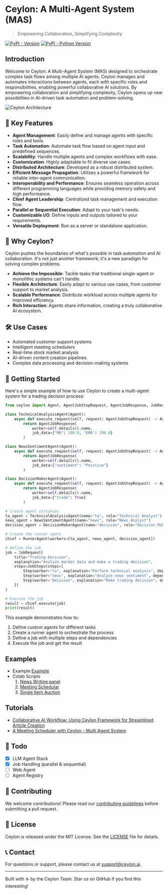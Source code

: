 # Ceylon: A Multi-Agent System (MAS)

> Empowering Collaboration, Simplifying Complexity

[![PyPI - Version](https://img.shields.io/pypi/v/ceylon.svg)](https://pypi.org/project/ceylon)
[![PyPI - Python Version](https://img.shields.io/pypi/pyversions/ceylon.svg)](https://pypi.org/project/ceylon)

## Introduction

Welcome to Ceylon: A Multi-Agent System (MAS) designed to orchestrate complex task flows among multiple AI agents. Ceylon manages and automates interactions between agents, each with specific roles and responsibilities, enabling powerful collaborative AI solutions. By empowering collaboration and simplifying complexity, Ceylon opens up new possibilities in AI-driven task automation and problem-solving.

![Ceylon Architecture](contents/images/img.png)

## 🚀 Key Features

- **Agent Management**: Easily define and manage agents with specific roles and tools.
- **Task Automation**: Automate task flow based on agent input and predefined sequences.
- **Scalability**: Handle multiple agents and complex workflows with ease.
- **Customization**: Highly adaptable to fit diverse use cases.
- **Distributed Architecture**: Developed as a robust distributed system.
- **Efficient Message Propagation**: Utilizes a powerful framework for reliable inter-agent communication.
- **Interoperability and Performance**: Ensures seamless operation across different programming languages while providing memory safety and high performance.
- **Chief Agent Leadership**: Centralized task management and execution flow.
- **Parallel or Sequential Execution**: Adapt to your task's needs.
- **Customizable I/O**: Define inputs and outputs tailored to your requirements.
- **Versatile Deployment**: Run as a server or standalone application.

## 🌟 Why Ceylon?

Ceylon pushes the boundaries of what's possible in task automation and AI collaboration. It's not just another framework; it's a new paradigm for solving complex problems.

- **Achieve the Impossible**: Tackle tasks that traditional single-agent or monolithic systems can't handle.
- **Flexible Architecture**: Easily adapt to various use cases, from customer support to market analysis.
- **Scalable Performance**: Distribute workload across multiple agents for improved efficiency.
- **Rich Interaction**: Agents share information, creating a truly collaborative AI ecosystem.

## 🛠️ Use Cases

- Automated customer support systems
- Intelligent meeting schedulers
- Real-time stock market analysis
- AI-driven content creation pipelines
- Complex data processing and decision-making systems

## 🚦 Getting Started

Here's a simple example of how to use Ceylon to create a multi-agent system for a trading decision process:

```python
from ceylon import Agent, AgentJobStepRequest, AgentJobResponse, JobRequest, JobSteps, Step, RunnerAgent

class TechnicalAnalysisAgent(Agent):
    async def execute_request(self, request: AgentJobStepRequest) -> AgentJobResponse:
        return AgentJobResponse(
            worker=self.details().name,
            job_data={"MA": 100.0, "EMA": 200.0}
        )

class NewsSentimentAgent(Agent):
    async def execute_request(self, request: AgentJobStepRequest) -> AgentJobResponse:
        return AgentJobResponse(
            worker=self.details().name,
            job_data={"sentiment": "Positive"}
        )

class DecisionMakerAgent(Agent):
    async def execute_request(self, request: AgentJobStepRequest) -> AgentJobResponse:
        return AgentJobResponse(
            worker=self.details().name,
            job_data={"trade": True}
        )

# Create agent instances
ta_agent = TechnicalAnalysisAgent(name="ta", role="Technical Analyst")
news_agent = NewsSentimentAgent(name="news", role="News Analyst")
decision_agent = DecisionMakerAgent(name="decision", role="Decision Maker")

# Create the runner agent
chief = RunnerAgent(workers=[ta_agent, news_agent, decision_agent])

# Define the job
job = JobRequest(
    title="Trading Decision",
    explanation="Analyze market data and make a trading decision",
    steps=JobSteps(steps=[
        Step(worker="ta", explanation="Perform technical analysis", dependencies=[]),
        Step(worker="news", explanation="Analyze news sentiment", dependencies=[]),
        Step(worker="decision", explanation="Make trading decision", dependencies=["ta", "news"])
    ])
)

# Execute the job
result = chief.execute(job)
print(result)
```

This example demonstrates how to:
1. Define custom agents for different tasks
2. Create a runner agent to orchestrate the process
3. Define a job with multiple steps and dependencies
4. Execute the job and get the result

## Examples

- Example [Example](./bindings/ceylon/examples)
- Colab Scripts
    1. [News Writing panel](https://colab.research.google.com/drive/1ZMy0Iggni6fCQynBlyI1wL4WW4U_Fman?usp=sharing)
    2. [Meeting Schedular](https://colab.research.google.com/drive/1C-E9BN992k5sZYeJWnVrsWA5_ryaaT8m?usp=sharing)
    3. [Single Item Auction](https://colab.research.google.com/drive/1C-E9BN992k5sZYeJWnVrsWA5_ryaaT8m?usp=sharing)

## Tutorials 
- [Collaborative AI Workflow: Using Ceylon Framework for Streamlined Article Creation](https://medium.com/ceylonai/collaborative-ai-workflow-using-ceylon-framework-for-streamlined-article-creation-81bbd7ee7c01)
- [A Meeting Scheduler with Ceylon - Multi Agent System](https://medium.com/ceylonai/a-meeting-scheduler-with-ceylon-multi-agent-system-a7aa5a906f36)
  
## 🚧 Todo

- [X] LLM Agent Stack
- [x] Job Handling (parallel & sequential)
- [ ] Web Agent
- [ ] Agent Registry

## 🤝 Contributing

We welcome contributions! Please read our [contributing guidelines](CONTRIBUTING.md) before submitting a pull request.

## 📄 License

Ceylon is released under the MIT License. See the [LICENSE](LICENSE) file for details.

## 📞 Contact

For questions or support, please contact us at [support@ceylon.ai](mailto:support@ceylon.ai).

---

Built with ☕ by the Ceylon Team. Star us on GitHub if you find this interesting!
